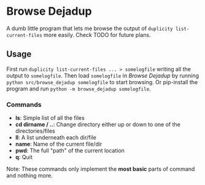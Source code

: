 # Browse Dejadup
A dumb little program that lets me browse the output of `duplicity list-current-files` more easily.
Check TODO for future plans.


## Usage
First run `duplicity list-current-files ... > somelogfile` writing all the output to `somelogfile`.
Then load `somelogfile` in *Browse Dejadup* by running `python src/browse_dejadup somelogfile` to
start browsing. Or pip-install the program and run `python -m browse_dejadup somelogfile`.

### Commands

* **ls**: Simple list of all the files
* **cd dirname / ..**: Change directory either up or down to one of the directories/files
* **ll**: A list underneath each dir/file
* **name**: Name of the current file/dir
* **pwd**: The full "path" of the current location
* **q**: Quit

Note: These commands only implement the **most basic** parts of command and nothing more.